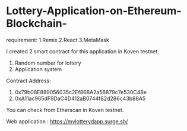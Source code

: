 # Lottery-Application-on-Ethereum-Blockchain-
requirement:
1.Remix
2.React
3.MetaMask

I created 2 smart contract for this application in Koven testnet.
1. Random number for lottery
2. Application system

Contract Address:
1. 0x79b08E889056035c2Ef868A2a56879c7e530C48e
2. 0xA11ac965dF9DaC4D412aB0744f82d286c43b88A5

You can check from Etherscan in Koven testnet.

Web application : https://mylotterydapp.surge.sh/
